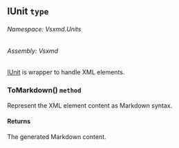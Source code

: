 <a name='T-Vsxmd-Units-IUnit'></a>
## IUnit `type`

###### Namespace:  Vsxmd.Units

###### Assembly:  Vsxmd

[IUnit](/Vsxmd.Units.IUnit.md/#T-Vsxmd-Units-IUnit) is wrapper to handle XML elements.

<a name='M-Vsxmd-Units-IUnit-ToMarkdown'></a>
### ToMarkdown() `method`

Represent the XML element content as Markdown syntax.

#### Returns





The generated Markdown content.
